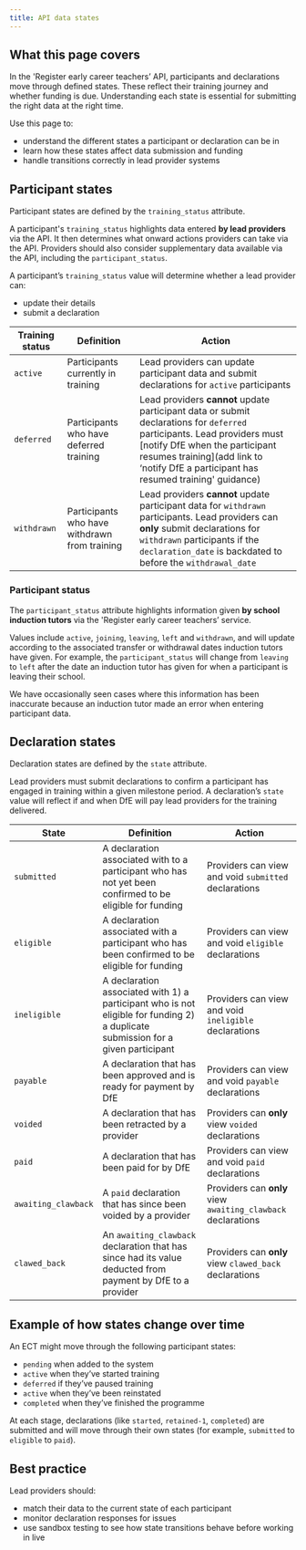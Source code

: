 ```yaml
---
title: API data states
---
```


## What this page covers  

In the 'Register early career teachers’ API, participants and declarations move through defined states. These reflect their training journey and whether funding is due. Understanding each state is essential for submitting the right data at the right time. 

Use this page to: 

* understand the different states a participant or declaration can be in
* learn how these states affect data submission and funding
* handle transitions correctly in lead provider systems 

## Participant states 

Participant states are defined by the `training_status` attribute. 

A participant's `training_status` highlights data entered **by lead providers** via the API. It then determines what onward actions providers can take via the API. Providers should also consider supplementary data available via the API, including the `participant_status`. 

A participant’s `training_status` value will determine whether a lead provider can: 

* update their details
* submit a declaration 

| Training status | Definition | Action | 
| -------- | -------- | -------- | 
| `active`     | Participants currently in training     | Lead providers can update participant data and submit declarations for `active` participants     | 
| `deferred`     | Participants who have deferred training     | Lead providers **cannot** update participant data or submit declarations for `deferred` participants. Lead providers must [notify DfE when the participant resumes training](add link to ‘notify DfE a participant has resumed training' guidance)    | 
| `withdrawn`     | Participants who have withdrawn from training     | Lead providers **cannot** update participant data for `withdrawn` participants. Lead providers can **only** submit declarations for `withdrawn` participants if the `declaration_date` is backdated to before the `withdrawal_date`    | 

### Participant status

The `participant_status` attribute highlights information given **by school induction tutors** via the 'Register early career teachers’ service. 

Values include `active`, `joining`, `leaving`, `left` and `withdrawn`, and will update according to the associated transfer or withdrawal dates induction tutors have given. For example, the `participant_status` will change from `leaving` to `left` after the date an induction tutor has given for when a participant is leaving their school. 

We have occasionally seen cases where this information has been inaccurate because an induction tutor made an error when entering participant data. 

## Declaration states 

Declaration states are defined by the `state` attribute. 

Lead providers must submit declarations to confirm a participant has engaged in training within a given milestone period. A declaration’s `state` value will reflect if and when DfE will pay lead providers for the training delivered. 

| State | Definition | Action | 
| -------- | -------- | -------- | 
| `submitted`     | A declaration associated with to a participant who has not yet been confirmed to be eligible for funding    | Providers can view and void `submitted` declarations    | 
| `eligible`     | A declaration associated with a participant who has been confirmed to be eligible for funding     | Providers can view and void `eligible` declarations    | 
| `ineligible`     | A declaration associated with 1) a participant who is not eligible for funding 2) a duplicate submission for a given participant    | Providers can view and void `ineligible` declarations     | 
| `payable`     | A declaration that has been approved and is ready for payment by DfE    | Providers can view and void `payable` declarations     | 
| `voided`     | A declaration that has been retracted by a provider    | Providers can **only** view `voided` declarations   | 
| `paid`     | A declaration that has been paid for by DfE    | Providers can view and void `paid` declarations     | 
| `awaiting_clawback`     | A `paid` declaration that has since been voided by a provider    | Providers can **only** view `awaiting_clawback` declarations     | 
| `clawed_back`     | An `awaiting_clawback` declaration that has since had its value deducted from payment by DfE to a provider     | Providers can **only** view `clawed_back` declarations     | 

## Example of how states change over time 

An ECT might move through the following participant states: 

* `pending` when added to the system   
* `active` when they’ve started training
* `deferred` if they’ve paused training
* `active` when they’ve been reinstated
* `completed` when they’ve finished the programme 

At each stage, declarations (like `started`, `retained-1`, `completed`) are submitted and will move through their own states (for example, `submitted` to `eligible` to `paid`). 

## Best practice 

Lead providers should:  

* match their data to the current state of each participant
* monitor declaration responses for issues
* use sandbox testing to see how state transitions behave before working in live 
